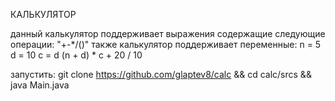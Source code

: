 КАЛЬКУЛЯТОР

данный калькулятор поддерживает выражения содержащие следующие операции:
"+-*/()"
также калькулятор поддерживает переменные:
n = 5
d = 10
c = d
(n + d) * c + 20 / 10

запустить:
git clone https://github.com/glaptev8/calc && cd calc/srcs && java Main.java
